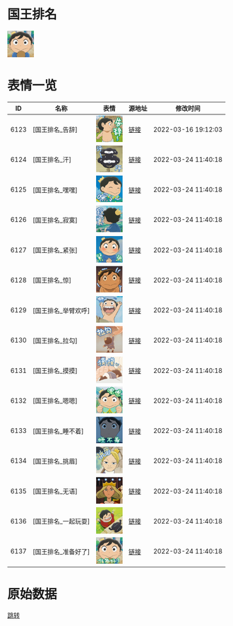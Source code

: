 # 国王排名

<img src="./cover.png" height="60" alt="cover" />

# 表情一览

|ID|名称|表情|源地址|修改时间|
|----|----|----|----|----|
|6123|[国王排名_告辞]|<img src="./pic/006123_%5B国王排名_告辞%5D.png" height="60" alt="告辞"/>|[链接](http://i0.hdslb.com/bfs/emote/2275f86cb0f51b3159c55db3d606e24a0880d6ac.png)|2022-03-16 19:12:03|
|6124|[国王排名_汗]|<img src="./pic/006124_%5B国王排名_汗%5D.png" height="60" alt="汗"/>|[链接](http://i0.hdslb.com/bfs/emote/5782c176810a4615b8ea6e06f68523040fb3f8bf.png)|2022-03-24 11:40:18|
|6125|[国王排名_嘿嘿]|<img src="./pic/006125_%5B国王排名_嘿嘿%5D.png" height="60" alt="嘿嘿"/>|[链接](http://i0.hdslb.com/bfs/emote/645da429b9ebe0c3918fead4169e0b3cd68254b1.png)|2022-03-24 11:40:18|
|6126|[国王排名_寂寞]|<img src="./pic/006126_%5B国王排名_寂寞%5D.png" height="60" alt="寂寞"/>|[链接](http://i0.hdslb.com/bfs/emote/62279c1b04238d2ea6e950748c5b2d4f7bfc9ca5.png)|2022-03-24 11:40:18|
|6127|[国王排名_紧张]|<img src="./pic/006127_%5B国王排名_紧张%5D.png" height="60" alt="紧张"/>|[链接](http://i0.hdslb.com/bfs/emote/95cf3a9584257ca732c571d27e584089d623bb91.png)|2022-03-24 11:40:18|
|6128|[国王排名_惊]|<img src="./pic/006128_%5B国王排名_惊%5D.png" height="60" alt="惊"/>|[链接](http://i0.hdslb.com/bfs/emote/e50d3dfa4c9c39c2b86e110c80f5c99bd1987ec6.png)|2022-03-24 11:40:18|
|6129|[国王排名_举臂欢呼]|<img src="./pic/006129_%5B国王排名_举臂欢呼%5D.png" height="60" alt="举臂欢呼"/>|[链接](http://i0.hdslb.com/bfs/emote/d08ac22dc10e225f7907efd5baf59ed75f6353d0.png)|2022-03-24 11:40:18|
|6130|[国王排名_拉勾]|<img src="./pic/006130_%5B国王排名_拉勾%5D.png" height="60" alt="拉勾"/>|[链接](http://i0.hdslb.com/bfs/emote/1c4e108164955f271b2488c5e0b6748ded2da90b.png)|2022-03-24 11:40:18|
|6131|[国王排名_摸摸]|<img src="./pic/006131_%5B国王排名_摸摸%5D.png" height="60" alt="摸摸"/>|[链接](http://i0.hdslb.com/bfs/emote/08415432882b3ceb65a821ce844f6ccffe7dab12.png)|2022-03-24 11:40:18|
|6132|[国王排名_嗯嗯]|<img src="./pic/006132_%5B国王排名_嗯嗯%5D.png" height="60" alt="嗯嗯"/>|[链接](http://i0.hdslb.com/bfs/emote/0917fc06f0ab22a03cc0d5458b859da8906c2c67.png)|2022-03-24 11:40:18|
|6133|[国王排名_睡不着]|<img src="./pic/006133_%5B国王排名_睡不着%5D.png" height="60" alt="睡不着"/>|[链接](http://i0.hdslb.com/bfs/emote/57531bbe28ce1fe2228cee4811fbb52a00e7fccd.png)|2022-03-24 11:40:18|
|6134|[国王排名_挑眉]|<img src="./pic/006134_%5B国王排名_挑眉%5D.png" height="60" alt="挑眉"/>|[链接](http://i0.hdslb.com/bfs/emote/4e55154623b12a51d1ba20f739a1dfdd1f08cf9f.png)|2022-03-24 11:40:18|
|6135|[国王排名_无语]|<img src="./pic/006135_%5B国王排名_无语%5D.png" height="60" alt="无语"/>|[链接](http://i0.hdslb.com/bfs/emote/ba93e65c87f18d89efbf23b23030725e9a67ab89.png)|2022-03-24 11:40:18|
|6136|[国王排名_一起玩耍]|<img src="./pic/006136_%5B国王排名_一起玩耍%5D.png" height="60" alt="一起玩耍"/>|[链接](http://i0.hdslb.com/bfs/emote/0fb225abc5c5d6a4f3295d06ec50d2995a35b614.png)|2022-03-24 11:40:18|
|6137|[国王排名_准备好了]|<img src="./pic/006137_%5B国王排名_准备好了%5D.png" height="60" alt="准备好了"/>|[链接](http://i0.hdslb.com/bfs/emote/f1e9ec92c6b002d6329e960d735bb4e554ca2ab5.png)|2022-03-24 11:40:18|

# 原始数据

[跳转](./raw.json)

